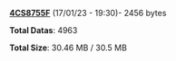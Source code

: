 [**4CS8755F**](/data/4CS8755F.txt) (17/01/23 - 19:30)- 2456 bytes

**Total Datas**: 4963

**Total Size**: 30.46 MB / 30.5 MB